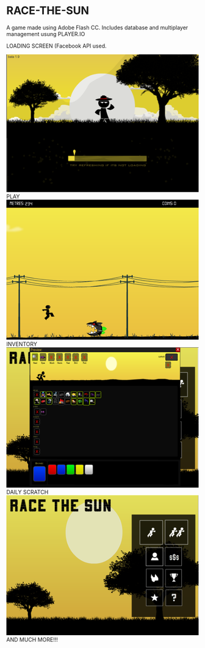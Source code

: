 # RACE-THE-SUN
A game made using Adobe Flash CC.
Includes database and multiplayer management usung PLAYER.IO

LOADING SCREEN (Facebook API used.

<img src="doc/n1.png" alt="resize()" style="max-width:100%;">
PLAY

<img src="doc/n2.png" alt="resize()" style="max-width:100%;">
INVENTORY

<img src="doc/n3.png" alt="resize()" style="max-width:100%;">
DAILY SCRATCH

<img src="doc/n4.png" alt="resize()" style="max-width:100%;">
AND MUCH MORE!!!
